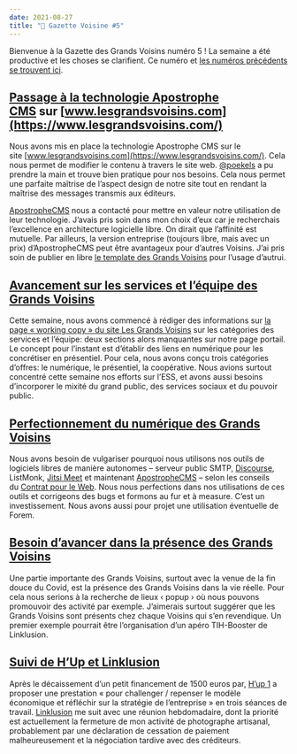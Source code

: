 ```yaml
---
date: 2021-08-27
title: "📰 Gazette Voisine #5"
---
```

Bienvenue à la Gazette des Grands Voisins numéro 5 ! La semaine a été productive et les choses se clarifient. Ce numéro et [les numéros précédents se trouvent ici](https://forum.lesgrandsvoisins.com/c/gazette/6).

## [](https://forum.lesgrandsvoisins.com/t/la-gazette-voisine-5-2021-08-27/92#passage-la-technologie-apostrophe-cmshttpsmailinglesgrandsvoisinscomtpassage-a-la-technologie-apostrophe-cms76-sur-wwwlesgrandsvoisinscomhttpswwwlesgrandsvoisinscom-1)[Passage à la technologie Apostrophe CMS](https://forum.lesgrandsvoisins.com/t/passage-a-la-technologie-apostrophe-cms/76) sur [www.lesgrandsvoisins.com](https://www.lesgrandsvoisins.com/)

Nous avons mis en place la technologie Apostrophe CMS sur le site [www.lesgrandsvoisins.com](https://www.lesgrandsvoisins.com/). Cela nous permet de modifier le contenu à travers le site web. [@poekels](https://forum.lesgrandsvoisins.com/u/poekels) a pu prendre la main et trouve bien pratique pour nos besoins. Cela nous permet une parfaite maîtrise de l’aspect design de notre site tout en rendant la maîtrise des messages transmis aux éditeurs.

[ApostropheCMS](https://www.apostrophecms.com/) nous a contacté pour mettre en valeur notre utilisation de leur technologie. J’avais pris soin dans mon choix d’eux car je recherchais l’excellence en architecture logicielle libre. On dirait que l’affinité est mutuelle. Par ailleurs, la version entreprise (toujours libre, mais avec un prix) d’ApostropheCMS peut être avantageux pour d’autres Voisins. J’ai pris soin de publier en libre [le template des Grands Voisins](https://github.com/lesgrandsvoisins/apostrophe-landing) pour l’usage d’autrui.

## [](https://forum.lesgrandsvoisins.com/t/la-gazette-voisine-5-2021-08-27/92#avancement-sur-les-services-et-lquipe-des-grands-voisinshttpsmailinglesgrandsvoisinscomtservices-de-les-grands-voisins87-2)[Avancement sur les services et l’équipe des Grands Voisins](https://forum.lesgrandsvoisins.com/t/services-de-les-grands-voisins/87)

Cette semaine, nous avons commencé à rédiger des informations sur [la page « working copy » du site Les Grands Voisins](https://www.lesgrandsvoisins.com/workingcopy) sur les catégories des services et l’équipe: deux sections alors manquantes sur notre page portail. Le concept pour l’instant est d’établir des liens en numérique pour les concrétiser en présentiel. Pour cela, nous avons conçu trois catégories d’offres: le numérique, le présentiel, la coopérative. Nous avions surtout concentré cette semaine nos efforts sur l’ESS, et avons aussi besoins d’incorporer le mixité du grand public, des services sociaux et du pouvoir public.

## [](https://forum.lesgrandsvoisins.com/t/la-gazette-voisine-5-2021-08-27/92#perfectionnement-du-numrique-des-grands-voisinshttpsmailinglesgrandsvoisinscomtnumerique-autonome-et-interdependante41-3)[Perfectionnement du numérique des Grands Voisins](https://forum.lesgrandsvoisins.com/t/numerique-autonome-et-interdependante/41)

Nous avons besoin de vulgariser pourquoi nous utilisons nos outils de logiciels libres de manière autonomes – serveur public SMTP, [Discourse](https://forum.lesgrandsvoisins.com/), ListMonk, [Jitsi Meet](https://jitsi.lesgrandsvoisins.com/) et maintenant [ApostropheCMS](https://www.lesgrandsvoisins.com/) – selon les conseils du [Contrat pour le Web](https://contractfortheweb.org/). Nous nous perfections dans nos utilisations de ces outils et corrigeons des bugs et formons au fur et à measure. C’est un investissement. Nous avons aussi pour projet une utilisation éventuelle de Forem.

## [](https://forum.lesgrandsvoisins.com/t/la-gazette-voisine-5-2021-08-27/92#besoin-davancer-dans-la-prsence-des-grands-voisinshttpsmailinglesgrandsvoisinscomtles-grands-voisins-sont-morts-vive-les-grands-voisins14-4)[Besoin d’avancer dans la présence des Grands Voisins](https://forum.lesgrandsvoisins.com/t/les-grands-voisins-sont-morts-vive-les-grands-voisins/14)

Une partie importante des Grands Voisins, surtout avec la venue de la fin douce du Covid, est la présence des Grands Voisins dans la vie réelle. Pour cela nous serions à la recherche de lieux ‹ popup › où nous pouvons promouvoir des activité par exemple. J’aimerais surtout suggérer que les Grands Voisins sont présents chez chaque Voisins qui s’en revendique. Un premier exemple pourrait être l’organisation d’un apéro TIH-Booster de Linklusion.

## [](https://forum.lesgrandsvoisins.com/t/la-gazette-voisine-5-2021-08-27/92#suivi-de-hup-et-linklusionhttpsmailinglesgrandsvoisinscomthup-linklusion-sont-operationnels385-5)[Suivi de H’Up et Linklusion](https://forum.lesgrandsvoisins.com/t/hup-linklusion-sont-operationnels/38/5)

Après le décaissement d’un petit financement de 1500 euros par, [H’up 1](https://www.h-up.fr/) a proposer une prestation « pour challenger / repenser le modèle économique et réfléchir sur la stratégie de l’entreprise » en trois séances de travail. [Linklusion](https://www.linklusion.fr/) me suit avec une réunion hebdomadaire, dont la priorité est actuellement la fermeture de mon activité de photographe artisanal, probablement par une déclaration de cessation de paiement malheureusement et la négociation tardive avec des créditeurs.